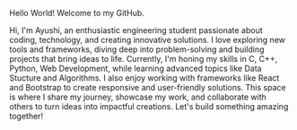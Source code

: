 Hello World! Welcome to my GitHub.

Hi, I'm Ayushi, an enthusiastic engineering student passionate about coding, technology, and creating innovative solutions. I love exploring new tools and frameworks, diving deep into problem-solving and building projects that bring ideas to life. Currently, I'm honing my skills in C, C++, Python, Web Development, while learning advanced topics like Data Stucture and Algorithms. I also enjoy working with frameworks like React and Bootstrap to create responsive and user-friendly solutions. 
This space is where I share my journey, showcase my work, and collaborate with others to turn ideas into impactful creations.
Let's build something amazing together!
